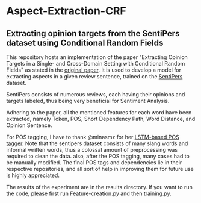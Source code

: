 # Aspect-Extraction-CRF
## Extracting opinion targets from the SentiPers dataset using Conditional Random Fields
This repository hosts an implementation of the paper "Extracting Opinion Targets in a Single- and Cross-Domain Setting
with Conditional Random Fields" as stated in the [original paper](https://aclanthology.org/D10-1101.pdf). It is used to develop a model for extracting aspects in a given review sentence, trained on
the [SentiPers](https://github.com/phosseini/SentiPers) dataset.

SentiPers consists of numerous reviews, each having their opinions and targets labeled, thus being very beneficial for Sentiment Analysis.

Adhering to the paper, all the mentioned features for each word have been extracted, namely Token, POS, Short Dependency Path, Word Distance, and Opinion Sentence.

For POS tagging, I have to thank @minasmz for her [LSTM-based POS tagger](https://github.com/minasmz/Persian-POSTagger-with-LSTM). 
Note that the sentipers dataset consists of many slang words and informal written words, thus a colossal amount of preprocessing was required to clean the data.
also, after the POS tagging, many cases had to be manually modified. The final POS tags and dependencies lie in their respective repositories, and
all sort of help in improving them for future use is highly appreciated.

The results of the experiment are in the results directory. If you want to run the code, please first run Feature-creation.py and then training.py.

